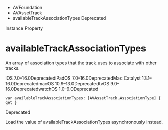 

- AVFoundation
- AVAssetTrack
-  availableTrackAssociationTypes Deprecated

Instance Property

# availableTrackAssociationTypes

An array of association types that the track uses to associate with other tracks.

iOS 7.0–16.0DeprecatediPadOS 7.0–16.0DeprecatedMac Catalyst 13.1–16.0DeprecatedmacOS 10.9–13.0DeprecatedtvOS 9.0–16.0DeprecatedwatchOS 1.0–9.0Deprecated

``` source
var availableTrackAssociationTypes: [AVAssetTrack.AssociationType] { get }
```

Deprecated

Load the value of availableTrackAssociationTypes asynchronously instead.

